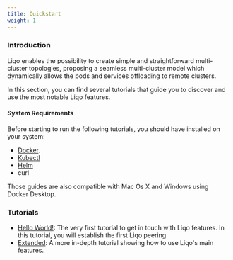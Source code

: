 ```yaml
---
title: Quickstart
weight: 1
---
```


### Introduction

Liqo enables the possibility to create simple and straightforward multi-cluster topologies, proposing a seamless multi-cluster model which dynamically allows the pods and services offloading to remote clusters.

In this section, you can find several tutorials that guide you to discover and use the most notable Liqo features.

#### System Requirements

Before starting to run the following tutorials, you should have installed on your system:

* [Docker](https://docker.io). 
* [Kubectl](https://kubernetes.io/docs/tasks/tools/install-kubectl/)
* [Helm](https://helm.sh/docs/intro/install/)
* curl

Those guides are also compatible with Mac Os X and Windows using Docker Desktop.

### Tutorials

* [Hello World!](./helloworld): The very first tutorial to get in touch with Liqo features. In this tutorial, you will establish the first Liqo peering
* [Extended](./extended): A more in-depth tutorial showing how to use Liqo's main features.
